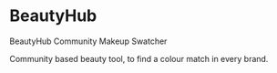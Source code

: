 # BeautyHub
BeautyHub Community Makeup Swatcher

Community based beauty tool, to find a colour match in every brand.

